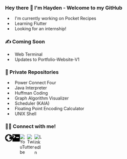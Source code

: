 ### Hey there 👋 I'm Hayden - Welcome to my GitHub

- &nbsp; I'm currently working on Pocket Recipes
- &nbsp; Learning Flutter
- &nbsp; Looking for an internship! 

### ✍ Coming Soon

- &nbsp; Web Terminal
- &nbsp; Updates to Portfolio-Website-V1

### 🔐 Private Repositories

- &nbsp; Power Connect Four
- &nbsp; Java Interpreter
- &nbsp; Huffman Coding
- &nbsp; Graph Algorithm Visualizer
- &nbsp; Scheduler (KAIA)
- &nbsp; Floating Point Encoding Calculator
- &nbsp; UNIX Shell

### 👨‍💻 Connect with me!
[<img align = "left" alt = "portfolio" width = "24px" src = "https://raw.githubusercontent.com/iconic/open-iconic/master/svg/globe.svg" />][website]
[<img align = "left" alt = "portfolio" width = "24px" src = "https://raw.githubusercontent.com/iconic/open-iconic/master/svg/terminal.svg" />][terminal]
[<img align="left" alt="YouTube" width="24px" src="https://cdn.jsdelivr.net/npm/simple-icons@v3/icons/youtube.svg" />][youtube]
[<img align="left" alt="Twitter" width="24px" src="https://cdn.jsdelivr.net/npm/simple-icons@v3/icons/twitter.svg" />][twitter]
[<img align="left" alt="LinkedIn" width="24px" src="https://cdn.jsdelivr.net/npm/simple-icons@v3/icons/linkedin.svg" />][linkedin]

[website]: https://mason.gmu.edu/~hhanson2/
[terminal]: https://hansonsoftware.github.io/
[youtube]: https://www.youtube.com/channel/UCubJL3Tyx0fPd39k38eUgvw
[twitter]: https://twitter.com/hansonhayd3n
[linkedin]: https://www.linkedin.com/in/hansonhayden/
